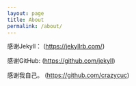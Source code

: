 ```yaml
---
layout: page
title: About
permalink: /about/
---
```


感谢Jekyll：
(https://jekyllrb.com/)

感谢GitHub:
(https://github.com/jekyll)

感谢我自己。
(https://github.com/crazycuc)


[crazycuc-organization]: https://crazycuc.com
